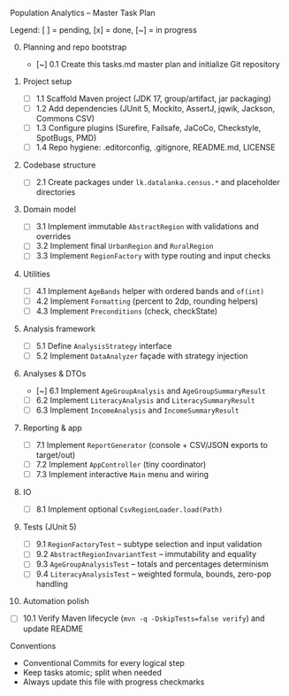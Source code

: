 Population Analytics – Master Task Plan

Legend: [ ] = pending, [x] = done, [~] = in progress

0. Planning and repo bootstrap

    - [~] 0.1 Create this tasks.md master plan and initialize Git repository

1. Project setup

    - [ ] 1.1 Scaffold Maven project (JDK 17, group/artifact, jar packaging)
    - [ ] 1.2 Add dependencies (JUnit 5, Mockito, AssertJ, jqwik, Jackson, Commons CSV)
    - [ ] 1.3 Configure plugins (Surefire, Failsafe, JaCoCo, Checkstyle, SpotBugs, PMD)
    - [ ] 1.4 Repo hygiene: .editorconfig, .gitignore, README.md, LICENSE

2. Codebase structure

    - [ ] 2.1 Create packages under `lk.datalanka.census.*` and placeholder directories

3. Domain model

    - [ ] 3.1 Implement immutable `AbstractRegion` with validations and overrides
    - [ ] 3.2 Implement final `UrbanRegion` and `RuralRegion`
    - [ ] 3.3 Implement `RegionFactory` with type routing and input checks

4. Utilities

    - [ ] 4.1 Implement `AgeBands` helper with ordered bands and `of(int)`
    - [ ] 4.2 Implement `Formatting` (percent to 2dp, rounding helpers)
    - [ ] 4.3 Implement `Preconditions` (check, checkState)

5. Analysis framework

    - [ ] 5.1 Define `AnalysisStrategy` interface
    - [ ] 5.2 Implement `DataAnalyzer` façade with strategy injection

6. Analyses & DTOs

    - [~] 6.1 Implement `AgeGroupAnalysis` and `AgeGroupSummaryResult`
    - [ ] 6.2 Implement `LiteracyAnalysis` and `LiteracySummaryResult`
    - [ ] 6.3 Implement `IncomeAnalysis` and `IncomeSummaryResult`

7. Reporting & app

    - [ ] 7.1 Implement `ReportGenerator` (console + CSV/JSON exports to target/out)
    - [ ] 7.2 Implement `AppController` (tiny coordinator)
    - [ ] 7.3 Implement interactive `Main` menu and wiring

8. IO

    - [ ] 8.1 Implement optional `CsvRegionLoader.load(Path)`

9. Tests (JUnit 5)

    - [ ] 9.1 `RegionFactoryTest` – subtype selection and input validation
    - [ ] 9.2 `AbstractRegionInvariantTest` – immutability and equality
    - [ ] 9.3 `AgeGroupAnalysisTest` – totals and percentages determinism
    - [ ] 9.4 `LiteracyAnalysisTest` – weighted formula, bounds, zero-pop handling

10. Automation polish

-   [ ] 10.1 Verify Maven lifecycle (`mvn -q -DskipTests=false verify`) and update README

Conventions

-   Conventional Commits for every logical step
-   Keep tasks atomic; split when needed
-   Always update this file with progress checkmarks
